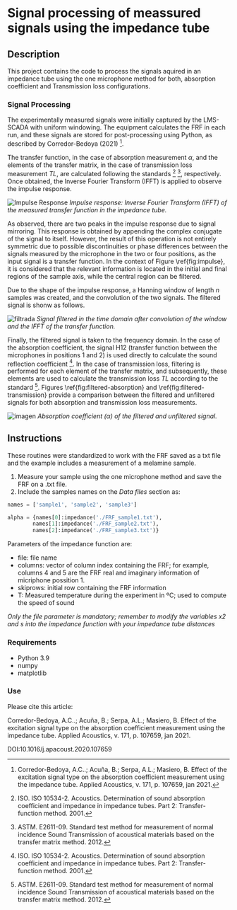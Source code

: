 # Signal processing of meassured signals using the impedance tube

## Description

This project contains the code to process the signals aquired in an impedance tube using the one microphone method for both, absorption coefficient and Transmission loss configurations. 

### Signal Processing

The experimentally measured signals were initially captured by the LMS-SCADA with uniform windowing. The equipment calculates the FRF in each run, and these signals are stored for post-processing using Python, as described by Corredor-Bedoya (2021) [^1^]. 

The transfer function, in the case of absorption measurement $\alpha$, and the elements of the transfer matrix, in the case of transmission loss measurement $TL$, are calculated following the standards [^3^] [^4^], respectively. 
Once obtained, the Inverse Fourier Transform (IFFT) is applied to observe the impulse response.

![Impulse Response](https://github.com/carolinacorredorb/impedance_tube/assets/149263204/6a5e4dac-fd57-454a-9ad3-a3253ddb4a9f)
*Impulse response: Inverse Fourier Transform (IFFT) of the measured transfer function in the impedance tube.*

As observed, there are two peaks in the impulse response due to signal mirroring. This response is obtained by appending the complex conjugate of the signal to itself. 
However, the result of this operation is not entirely symmetric due to possible discontinuities or phase differences between the signals measured by the microphone in the two or four positions, as the input signal is a transfer function. 
In the context of Figure \ref{fig:impulse}, it is considered that the relevant information is located in the initial and final regions of the sample axis, while the central region can be filtered.

Due to the shape of the impulse response, a Hanning window of length $n$ samples was created, and the convolution of the two signals.
The filtered signal is shonw as follows.

![filtrada](https://github.com/carolinacorredorb/impedance_tube/assets/149263204/cb5eb287-136c-45d6-864f-caa4c7b3ee47)
*Signal filtered in the time domain after convolution of the window and the IFFT of the transfer function.*

Finally, the filtered signal is taken to the frequency domain. In the case of the absorption coefficient, the signal H12 (transfer function between the microphones in positions 1 and 2) is used directly to calculate the sound reflection coefficient [^3^]. In the case of transmission loss, filtering is performed for each element of the transfer matrix, and subsequently, these elements are used to calculate the transmission loss $TL$ according to the standard [^4^]. Figures \ref{fig:filtered-absorption} and \ref{fig:filtered-transmission} provide a comparison between the filtered and unfiltered signals for both absorption and transmission loss measurements.

![imagen](https://github.com/carolinacorredorb/impedance_tube/assets/149263204/9da649cd-0de4-40cc-be04-af3efa6f1ac9)
*Absorption coefficient ($\alpha$) of the filtered and unfiltered signal.*

[^1^]: Corredor-Bedoya, A.C..; Acuña, B.; Serpa, A.L.; Masiero, B. Effect of the excitation signal type on the absorption coefficient measurement using the impedance tube. Applied Acoustics, v. 171, p. 107659, jan 2021.

[^3^]: ISO. ISO 10534-2. Acoustics. Determination of sound absorption coefficient and impedance in impedance tubes. Part 2: Transfer-function method. 2001.

[^4^]: ASTM. E2611-09. Standard test method for measurement of normal incidence Sound Transmission of acoustical materials based on the transfer matrix method. 2012.

## Instructions

These routines were standardized to work with the FRF saved as a txt file and the example includes a measurement of a melamine sample.

1. Measure your sample using the one microphone method and save the FRF on a .txt file.
2. Include the samples names on the *Data files* section as:

```python
names = ['sample1', 'sample2', 'sample3']

alpha = {names[0]:impedance('./FRF_sample1.txt'),
        names[1]:impedance('./FRF_sample2.txt'),
        names[2]:impedance('./FRF_sample3.txt')}
```

Parameters of the impedance function are: 

- file: file name
- columns: vector of column index containing the FRF; for example, columns 4 and 5 are the FRF real and imaginary information of micriphone possition 1. 
- skiprows: initial row containing the FRF information
- T: Measured temperature during the experiment in ºC; used to compute the speed of sound

*Only the file parameter is mandatory; remember to modify the variables x2 and s into the impedance function with your impedance tube distances*

### Requirements

- Python 3.9
- numpy
- matplotlib

### Use

Please cite this article: 

Corredor-Bedoya, A.C..; Acuña, B.; Serpa, A.L.; Masiero, B. Effect of the excitation signal type on the absorption coefficient measurement using the impedance tube. Applied Acoustics, v. 171, p. 107659, jan 2021.

DOI:10.1016/j.apacoust.2020.107659
